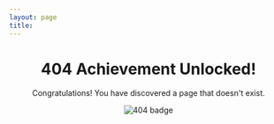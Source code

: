 ```yaml
---
layout: page
title:
---
```


<div style="text-align:center;">
<h1>404 Achievement Unlocked!</h1>
<p>Congratulations! You have discovered a page that doesn't exist.</p>

<p><img src="{{ site.baseurl }}/assets/images/404.png" alt="404 badge" /></p>

</div>